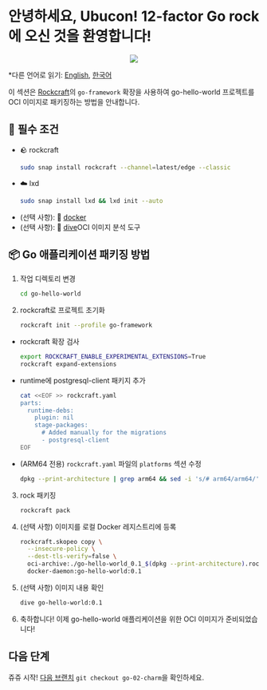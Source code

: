 # 안녕하세요, Ubucon! 12-factor Go rock에 오신 것을 환영합니다!

<p align="center">
    <img src="https://encrypted-tbn0.gstatic.com/images?q=tbn:ANd9GcQt_7ioYr9T6uh35rT46Z_cyNVtMM_SgbHppA&s">
</p>

\*다른 언어로 읽기: [English](README.md), [한국어](README.ko.md)

이 섹션은 [Rockcraft](https://github.com/canonical/rockcraft)의 `go-framework` 확장을 사용하여 go-hello-world 프로젝트를 OCI 이미지로 패키징하는 방법을 안내합니다.

## 📝 필수 조건

- 🪨 rockcraft
  ```bash
  sudo snap install rockcraft --channel=latest/edge --classic
  ```
- ☁️ lxd
  ```bash
  sudo snap install lxd && lxd init --auto
  ```
- (선택 사항): 🐳 [docker](https://docs.docker.com/engine/install/)
- (선택 사항): 🤿 [dive](https://github.com/wagoodman/dive)OCI 이미지 분석 도구

## 📦 Go 애플리케이션 패키징 방법

1. 작업 디렉토리 변경
   ```bash
   cd go-hello-world
   ```
2. rockcraft로 프로젝트 초기화
   ```bash
   rockcraft init --profile go-framework
   ```

- rockcraft 확장 검사
  ```bash
  export ROCKCRAFT_ENABLE_EXPERIMENTAL_EXTENSIONS=True
  rockcraft expand-extensions
  ```
- runtime에 postgresql-client 패키지 추가
  ```bash
  cat <<EOF >> rockcraft.yaml
  parts:
    runtime-debs:
      plugin: nil
      stage-packages:
        # Added manually for the migrations
        - postgresql-client
  EOF
  ```
- (ARM64 전용) `rockcraft.yaml` 파일의 `platforms` 섹션 수정
  ```bash
  dpkg --print-architecture | grep arm64 && sed -i 's/# arm64/arm64/' rockcraft.yaml
  ```

3. rock 패키징
   ```bash
   rockcraft pack
   ```
4. (선택 사항) 이미지를 로컬 Docker 레지스트리에 등록
   ```bash
   rockcraft.skopeo copy \
     --insecure-policy \
     --dest-tls-verify=false \
     oci-archive:./go-hello-world_0.1_$(dpkg --print-architecture).rock \
     docker-daemon:go-hello-world:0.1
   ```
5. (선택 사항) 이미지 내용 확인
   ```bash
   dive go-hello-world:0.1
   ```
6. 축하합니다! 이제 go-hello-world 애플리케이션을 위한 OCI 이미지가 준비되었습니다!

## 다음 단계

쥬쥬 시작! [다음 브랜치](https://github.com/yanksyoon/hello-ubucon/tree/go-02-charm) `git checkout go-02-charm`을 확인하세요.
